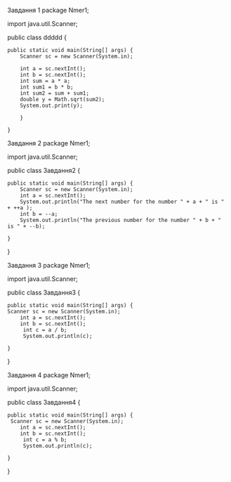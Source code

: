 Завдання 1
package Nmer1;

import java.util.Scanner;

public class ddddd {

	public static void main(String[] args) {
		Scanner sc = new Scanner(System.in);
		
		int a = sc.nextInt();
		int b = sc.nextInt();
		int sum = a * a;
		int sum1 = b * b; 
		int sum2 = sum + sum1;
		double y = Math.sqrt(sum2);
		System.out.print(y);
		
		}

	}

Завдання 2
package Nmer1;

import java.util.Scanner;

public class Завдання2 {

	public static void main(String[] args) {
		Scanner sc = new Scanner(System.in);
		int a = sc.nextInt();
		System.out.println("The next number for the number " + a + " is " + ++a );
		int b = --a;
		System.out.println("The previous number for the number " + b + " is " + --b);

	}

}


Завдання 3
package Nmer1;

import java.util.Scanner;

public class Завдання3 {

	public static void main(String[] args) {
    Scanner sc = new Scanner(System.in);
		int a = sc.nextInt();
		int b = sc.nextInt();
		 int c = a / b;
		 System.out.println(c);

	}

}


Завдання 4
package Nmer1;

import java.util.Scanner;

public class Завдання4 {

	public static void main(String[] args) {
     Scanner sc = new Scanner(System.in);
		int a = sc.nextInt();
		int b = sc.nextInt();
		 int c = a % b;
		 System.out.println(c);

	}

}
